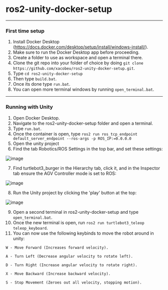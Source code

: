 # ros2-unity-docker-setup
- - -
### First time setup
1) Install Docker Desktop (https://docs.docker.com/desktop/setup/install/windows-install/).
2) Make sure to run the Docker Desktop app before proceeding.
3) Create a folder to use as workspace and open a terminal there.
4) Clone the git repo into your folder of choice by doing ``` git clone https://github.com/xacobeu/ros2-unity-docker-setup.git ```.
5) Type ``` cd ros2-unity-docker-setup  ```
6) Then type ``` build.bat ```.
7) Once its done type ``` run.bat ```.
8) You can open more terminal windows by running ``` open_terminal.bat ```.
- - -
### Running with Unity
1) Open Docker Desktop.
2) Navigate to the ros2-unity-docker-setup folder and open a terminal.
3) Type ``` run.bat ```.
4) Once the container is open, type ``` ros2 run ros_tcp_endpoint default_server_endpoint --ros-args -p ROS_IP:=0.0.0.0 ```
5) Open the unity project
6) Find the tab Robotics/ROS Settings in the top bar, and set these settings:

![image](https://github.com/user-attachments/assets/f02d3336-ed7d-41b1-b3f1-46587f9761e6)

7) Find turtlebot3_burger in the Hierarchy tab, click it, and in the Inspector tab ensure the AGV Controller mode is set to ROS:

![image](https://github.com/user-attachments/assets/ac342813-d6f1-4945-864a-00e96b9a1709)

8) Run the Unity project by clicking the 'play' button at the top:

![image](https://github.com/user-attachments/assets/83aae174-3048-441d-a5e8-526b0a62bf2b)

9) Open a second terminal in ros2-unity-docker-setup and type ``` open_terminal.bat ```.
10) Once the new terminal is open, run ``` ros2 run turtlebot3_teleop teleop_keyboard ```.
11) You can now use the following keybinds to move the robot around in unity:

```
W - Move Forward (Increases forward velocity).

A - Turn Left (Decrease angular velocity to rotate left).

D - Turn Right (Increase angular velocity to rotate right).

X - Move Backward (Increase backward velocity).

S - Stop Movement (Zeroes out all velocity, stopping motion).
```
